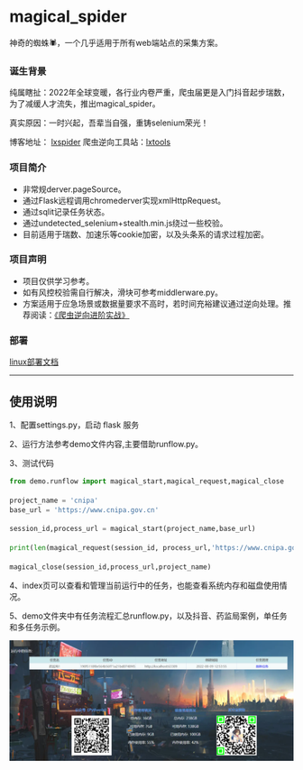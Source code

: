 # magical_spider
神奇的蜘蛛🕷，一个几乎适用于所有web端站点的采集方案。


### 诞生背景
纯属瞎扯：2022年全球变暖，各行业内卷严重，爬虫届更是入门抖音起步瑞数，为了减缓人才流失，推出magical_spider。

真实原因：一时兴起，吾辈当自强，重铸selenium荣光！ 

博客地址： [lxspider](http://www.lxspider.com)  爬虫逆向工具站：[lxtools](http://www.cnlans.com/lx/tools)


### 项目简介
- 非常规derver.pageSource。
- 通过Flask远程调用chromederver实现xmlHttpRequest。
- 通过sqlit记录任务状态。
- 通过undetected_selenium+stealth.min.js绕过一些校验。
- 目前适用于瑞数、加速乐等cookie加密，以及头条系的请求过程加密。


### 项目声明
- 项目仅供学习参考。
- 如有风控校验需自行解决，滑块可参考middlerware.py。
- 方案适用于应急场景或数据量要求不高时，若时间充裕建议通过逆向处理。推荐阅读：[《爬虫逆向进阶实战》](https://github.com/lixi5338619/lxBook)



### 部署
[linux部署文档](static/docs/部署.txt)

---

## 使用说明

1、配置settings.py，启动 flask 服务

2、运行方法参考demo文件内容,主要借助runflow.py。

3、测试代码

```python
from demo.runflow import magical_start,magical_request,magical_close

project_name = 'cnipa'
base_url = 'https://www.cnipa.gov.cn'

session_id,process_url = magical_start(project_name,base_url)

print(len(magical_request(session_id, process_url,'https://www.cnipa.gov.cn/col/col57/index.html')))

magical_close(session_id,process_url,project_name)
```

4、index页可以查看和管理当前运行中的任务，也能查看系统内存和磁盘使用情况。

5、demo文件夹中有任务流程汇总runflow.py，以及抖音、药监局案例，单任务和多任务示例。

![Alt](./static/image/index2.png)
